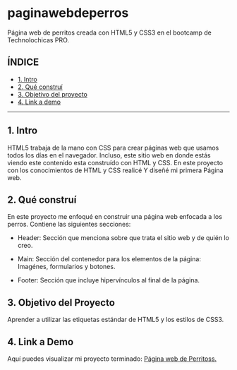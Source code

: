 # paginawebdeperros
Página web de perritos creada con HTML5 y CSS3 en el bootcamp de Technolochicas PRO. 

## **ÍNDICE**

* [1. Intro](#)
* [2. Qué construí](#)
* [3. Objetivo del proyecto](#)
* [4. Link a demo](#)

****

##  1. Intro
HTML5 trabaja de la mano con CSS para crear páginas web que usamos todos los días en el navegador. Incluso, este sitio web en donde estás viendo  este contenido esta construído con HTML y CSS. En este proyecto con los conocimientos de HTML y CSS realicé Y diseñé mi primera Página web.

## 2. Qué construí

En este proyecto me enfoqué en construir una página web enfocada a los perros. Contiene las siguientes secciones:

* Header: Sección que menciona sobre que trata el sitio web y de quién lo creo.

* Main: Sección del contenedor para los elementos de la página: Imagénes, formularios y botones.

* Footer: Sección que incluye hipervínculos al final de la página.

## 3. Objetivo del Proyecto
Aprender a utilizar las etiquetas estándar de HTML5 y los estilos de CSS3.

## 4. Link a Demo
Aquí puedes visualizar mi proyecto terminado: [Página web de Perritoss.](#)
